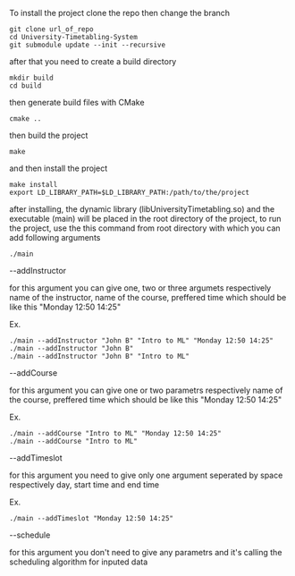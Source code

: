 To install the project clone the repo then change the branch
```
git clone url_of_repo
cd University-Timetabling-System
git submodule update --init --recursive
```

after that you need to create a build directory
```
mkdir build
cd build
```
then generate build files with CMake
```
cmake ..
```
then build the project
```
make
```
and then install the project 
```
make install
export LD_LIBRARY_PATH=$LD_LIBRARY_PATH:/path/to/the/project
```

after installing, the dynamic library (libUniversityTimetabling.so) and the executable (main) will be placed in the root directory of the project, to run the project, use the this command from root directory with which you can add following arguments
```
./main
```

--addInstructor

for this argument you can give one, two or three argumets respectively name of the instructor, name of the course, preffered time which should be like this "Monday 12:50 14:25"

Ex. 
```
./main --addInstructor "John B" "Intro to ML" "Monday 12:50 14:25"
./main --addInstructor "John B"
./main --addInstructor "John B" "Intro to ML"
```
--addCourse

for this argument you can give one or two parametrs respectively name of the course,  preffered time which should be like this "Monday 12:50 14:25"

Ex. 
```
./main --addCourse "Intro to ML" "Monday 12:50 14:25"
./main --addCourse "Intro to ML"
```

--addTimeslot

for this argument you need to give only one argument seperated by space respectively day, start time and end time

Ex. 
```
./main --addTimeslot "Monday 12:50 14:25"
```

--schedule

for this argument you don't need to give any parametrs and it's calling the scheduling algorithm for inputed data
